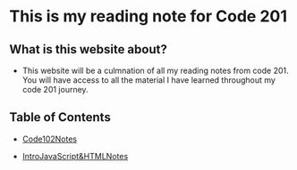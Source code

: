 # This is my reading note for Code 201 

## What is this website about? 

- This website will be a culmnation of all my reading notes from code 201. You will have access to all the material I have learned throughout my code 201 journey. 

## Table of Contents 

* [Code102Notes](Code102Notes.md)

* [IntroJavaScript&HTMLNotes](introjavascript&htmlnotes.md)
